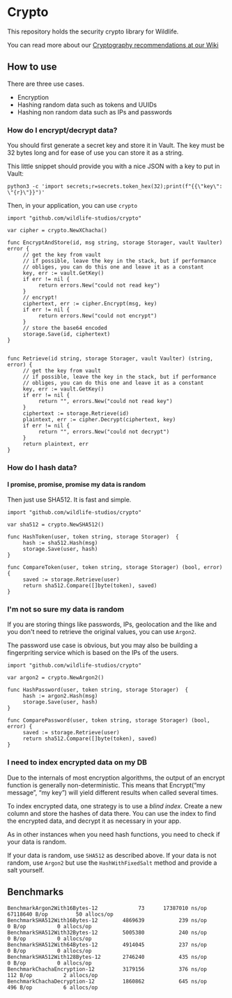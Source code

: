 # Crypto

This repository holds the security crypto library for Wildlife.

You can read more about our [Cryptography recommendations at our Wiki](https://wiki.wildlifestudios.com/display/SPCNPRVCY/How+to+Store+Private+Data)

## How to use
There are three use cases.

* Encryption
* Hashing random data such as tokens and UUIDs
* Hashing non random data such as IPs and passwords

### How do I encrypt/decrypt data?
You should first generate a secret key and store it in Vault. The key must be 32 bytes long and for ease of use you can store it as a string.

This little snippet should provide you with a nice JSON with a key to put in Vault:
```
python3 -c 'import secrets;r=secrets.token_hex(32);print(f"{{\"key\": \"{r}\"}}")'
```

Then, in your application, you can use `crypto`
```
import "github.com/wildlife-studios/crypto"

var cipher = crypto.NewXChacha()

func EncryptAndStore(id, msg string, storage Storager, vault Vaulter) error {
     // get the key from vault
     // if possible, leave the key in the stack, but if performance
     // obliges, you can do this one and leave it as a constant
     key, err := vault.GetKey()
     if err != nil {
          return errors.New("could not read key")
     }
     // encrypt!
     ciphertext, err := cipher.Encrypt(msg, key)
     if err != nil {
          return errors.New("could not encrypt")
     }
     // store the base64 encoded
     storage.Save(id, ciphertext)
}


func Retrieve(id string, storage Storager, vault Vaulter) (string, error) {
     // get the key from vault
     // if possible, leave the key in the stack, but if performance
     // obliges, you can do this one and leave it as a constant
     key, err := vault.GetKey()
     if err != nil {
          return "", errors.New("could not read key")
     }
     ciphertext := storage.Retrieve(id)
     plaintext, err := cipher.Decrypt(ciphertext, key)
     if err != nil {
          return "", errors.New("could not decrypt")
     }
     return plaintext, err
}
```

### How do I hash data?

#### I promise, promise, promise my data is random

Then just use SHA512. It is fast and simple.

```
import "github.com/wildlife-studios/crypto"

var sha512 = crypto.NewSHA512()

func HashToken(user, token string, storage Storager)  {
     hash := sha512.Hash(msg)
     storage.Save(user, hash)
}

func CompareToken(user, token string, storage Storager) (bool, error) {
     saved := storage.Retrieve(user)
     return sha512.Compare([]byte(token), saved)
}
```

### I'm not so sure my data is random
If you are storing things like passwords, IPs, geolocation and the like and you don't need to retrieve
the original values, you can use `Argon2`.

The password use case is obvious, but you may also be building a fingerpriting service which is based on the IPs
of the users.


```
import "github.com/wildlife-studios/crypto"

var argon2 = crypto.NewArgon2()

func HashPassword(user, token string, storage Storager)  {
     hash := argon2.Hash(msg)
     storage.Save(user, hash)
}

func ComparePassword(user, token string, storage Storager) (bool, error) {
     saved := storage.Retrieve(user)
     return sha512.Compare([]byte(token), saved)
}
```

### I need to index encrypted data on my DB

Due to the internals of most encryption algorithms, the output of an encrypt function is generally non-deterministic. 
This means that Encrypt(“my message”, “my key”) will yield different results when called several times.

To index encrypted data, one strategy is to use a *blind index*. Create a new column and store the hashes of data
there. You can use the index to find the encrypted data, and decrypt it as necessary in your app.

As in other instances when you need hash functions, you need to check if your data is random.

If your data is random, use `SHA512` as described above.
If your data is not random, use `Argon2` but use the `HashWithFixedSalt` method and provide a salt yourself.


## Benchmarks
```
BenchmarkArgon2With16Bytes-12     	      73	  17387010 ns/op	67118640 B/op	      50 allocs/op
BenchmarkSHA512With16Bytes-12     	 4869639	       239 ns/op	       0 B/op	       0 allocs/op
BenchmarkSHA512With32Bytes-12     	 5005380	       240 ns/op	       0 B/op	       0 allocs/op
BenchmarkSHA512With64Bytes-12     	 4914045	       237 ns/op	       0 B/op	       0 allocs/op
BenchmarkSHA512With128Bytes-12    	 2746240	       435 ns/op	       0 B/op	       0 allocs/op
BenchmarkChachaEncryption-12      	 3179156	       376 ns/op	     112 B/op	       2 allocs/op
BenchmarkChachaDecryption-12      	 1860862	       645 ns/op	     496 B/op	       6 allocs/op
```
